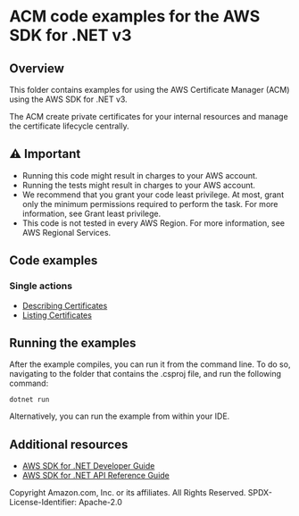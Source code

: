 # ACM code examples for the AWS SDK for .NET v3

## Overview

This folder contains examples for using the AWS Certificate Manager (ACM) using the AWS SDK for .NET v3.

The ACM create private certificates for your internal resources and manage the certificate lifecycle centrally.

## ⚠️ Important

- Running this code might result in charges to your AWS account.
- Running the tests might result in charges to your AWS account.
- We recommend that you grant your code least privilege. At most, grant only the minimum permissions required to
  perform the task. For more information, see Grant least privilege.
- This code is not tested in every AWS Region. For more information, see AWS Regional Services.

## Code examples

### Single actions

- [Describing Certificates](DescribeCertificates/DescribeCertificate/)
- [Listing Certificates](ListCertificates/ListCertificates/)

## Running the examples

After the example compiles, you can run it from the command line. To do so,
navigating to the folder that contains the .csproj file, and run the following
command:

```
dotnet run
```

Alternatively, you can run the example from within your IDE.

## Additional resources

- [AWS SDK for .NET Developer Guide](https://docs.aws.amazon.com/sdk-for-net/v3/developer-guide/welcome.html)
- [AWS SDK for .NET API Reference Guide](https://docs.aws.amazon.com/sdkfornet/v3/apidocs/index.html)

Copyright Amazon.com, Inc. or its affiliates. All Rights Reserved. SPDX-License-Identifier: Apache-2.0
